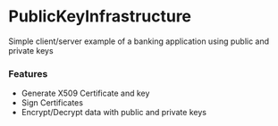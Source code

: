 # PublicKeyInfrastructure
Simple client/server example of a banking application using public and private keys

<h3>Features</h3>

<ul>
  <li>Generate X509 Certificate and key</li>
  <li>Sign Certificates</li>
  <li>Encrypt/Decrypt data with public and private keys</li>
</ul>
